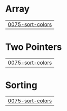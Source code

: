 # Array
|  |
| ------- |
| [0075-sort-colors](https://github.com/tarun-bandi/compProg/tree/master/0075-sort-colors) |


# Two Pointers
|  |
| ------- |
| [0075-sort-colors](https://github.com/tarun-bandi/compProg/tree/master/0075-sort-colors) |
# Sorting
|  |
| ------- |
| [0075-sort-colors](https://github.com/tarun-bandi/compProg/tree/master/0075-sort-colors) |